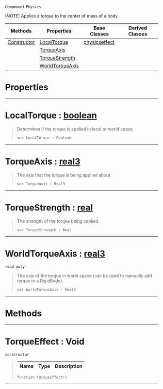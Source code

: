  `Component` `Physics`



(NOTE) Applies a torque to the center of mass of a body.

|Methods|Properties|Base Classes|Derived Classes|
|---|---|---|---|
|[ Constructor](https://github.com/PlasmaEngine/PlasmaDocs/tree/master/docs/C%2B%2B/code_reference/class_reference/torqueeffect.markdown#torqueeffect-void)|[ LocalTorque](https://github.com/PlasmaEngine/PlasmaDocs/tree/master/docs/C%2B%2B/code_reference/class_reference/torqueeffect.markdown#localtorque-plasma-engine)|[physicseffect](https://github.com/PlasmaEngine/PlasmaDocs/tree/master/docs/C%2B%2B/code_reference/class_reference/physicseffect.markdown)| |
| |[ TorqueAxis](https://github.com/PlasmaEngine/PlasmaDocs/tree/master/docs/C%2B%2B/code_reference/class_reference/torqueeffect.markdown#torqueaxis-plasma-engine-d)| | |
| |[ TorqueStrength](https://github.com/PlasmaEngine/PlasmaDocs/tree/master/docs/C%2B%2B/code_reference/class_reference/torqueeffect.markdown#torquestrength-plasma-engi)| | |
| |[ WorldTorqueAxis](https://github.com/PlasmaEngine/PlasmaDocs/tree/master/docs/C%2B%2B/code_reference/class_reference/torqueeffect.markdown#worldtorqueaxis-plasma-eng)| | |


 #  Properties


---  
 #  LocalTorque : [boolean](https://github.com/PlasmaEngine/PlasmaDocs/tree/master/docs/C%2B%2B/code_reference/lightning_base_types/boolean.markdown)

> Determines if the torque is applied in local or world space.
> ``` lang=cpp, name=Lightning
> var LocalTorque : Boolean


---  
 #  TorqueAxis : [real3](https://github.com/PlasmaEngine/PlasmaDocs/tree/master/docs/C%2B%2B/code_reference/lightning_base_types/real3.markdown)

> The axis that the torque is being applied about.
> ``` lang=cpp, name=Lightning
> var TorqueAxis : Real3


---  
 #  TorqueStrength : [real](https://github.com/PlasmaEngine/PlasmaDocs/tree/master/docs/C%2B%2B/code_reference/lightning_base_types/real.markdown)

> The strength of the torque being applied.
> ``` lang=cpp, name=Lightning
> var TorqueStrength : Real


---  
 #  WorldTorqueAxis : [real3](https://github.com/PlasmaEngine/PlasmaDocs/tree/master/docs/C%2B%2B/code_reference/lightning_base_types/real3.markdown)

 `read-only`

> The axis of the torque in world space (can be used to manually add torque to a RigidBody).
> ``` lang=cpp, name=Lightning
> var WorldTorqueAxis : Real3


---  
 #  Methods


---  
 #  TorqueEffect : Void

 `constructor`

> 
> |Name|Type|Description|
> |---|---|---|
> ``` lang=cpp, name=Lightning
> function TorqueEffect()
> ``` 


---  
 

 